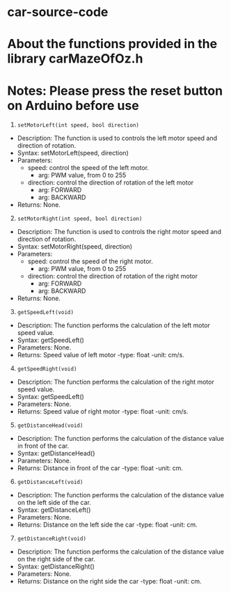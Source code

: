 # car-source-code
# About the functions provided in the library carMazeOfOz.h
# Notes: Please press the reset button on Arduino before use

1. ```setMotorLeft(int speed, bool direction)```
  - Description: The function is used to controls the left motor speed and direction of rotation.
  - Syntax: setMotorLeft(speed, direction)
  - Parameters:
    - speed: control the speed of the left motor.
      - arg: PWM value, from 0 to 255
    - direction: control the direction of rotation of the left motor
      - arg: FORWARD
      - arg: BACKWARD
  - Returns: None.

2. ```setMotorRight(int speed, bool direction)```
  - Description: The function is used to controls the right motor speed and direction of rotation.
  - Syntax: setMotorRight(speed, direction)
  - Parameters:
    - speed: control the speed of the right motor.
      - arg: PWM value, from 0 to 255
    - direction: control the direction of rotation of the right motor
      - arg: FORWARD
      - arg: BACKWARD
  - Returns: None.

3. ```getSpeedLeft(void)```
  - Description: The function performs the calculation of the left motor speed value.
  - Syntax: getSpeedLeft()
  - Parameters: None.
  - Returns: Speed value of left motor
    -type: float
    -unit: cm/s.

4. ```getSpeedRight(void)```
  - Description: The function performs the calculation of the right motor speed value.
  - Syntax: getSpeedLeft()
  - Parameters: None.
  - Returns: Speed value of right motor
    -type: float
    -unit: cm/s. 

5. ```getDistanceHead(void)```
  - Description: The function performs the calculation of the distance value in front of the car.
  - Syntax: getDistanceHead()
  - Parameters: None.
  - Returns: Distance in front of the car
    -type: float
    -unit: cm.

6. ```getDistanceLeft(void)```
  - Description: The function performs the calculation of the distance value on the left side of the car.
  - Syntax: getDistanceLeft()
  - Parameters: None.
  - Returns: Distance on the left side the car
    -type: float
    -unit: cm.

7. ```getDistanceRight(void)```
  - Description: The function performs the calculation of the distance value on the right side of the car.
  - Syntax: getDistanceRight()
  - Parameters: None.
  - Returns: Distance on the right side the car
    -type: float
    -unit: cm.
